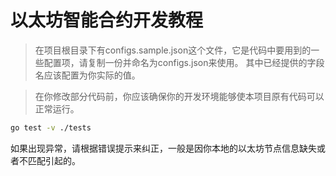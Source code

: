 # 以太坊智能合约开发教程

>在项目根目录下有configs.sample.json这个文件，它是代码中要用到的一些配置项，请复制一份并命名为configs.json来使用。
>其中已经提供的字段名应该配置为你实际的值。

>在你修改部分代码前，你应该确保你的开发环境能够使本项目原有代码可以正常运行。
```bash
go test -v ./tests
``` 
如果出现异常，请根据错误提示来纠正，一般是因你本地的以太坊节点信息缺失或者不匹配引起的。